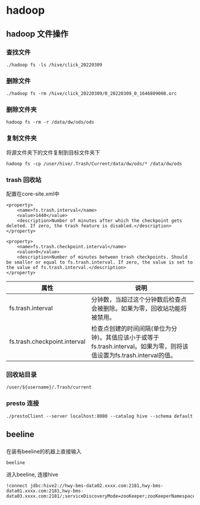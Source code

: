 # hadoop
## hadoop 文件操作
### 查找文件
```
./hadoop fs -ls /hive/click_20220309
```
### 删除文件
```
./hadoop fs -rm /hive/click_20220309/0_20220309_0_1646809008.orc
```
### 删除文件夹
```
hadoop fs -rm -r /data/dw/ods/ods
```
### 复制文件夹
将源文件夹下的文件复制到目标文件夹下
```
hadoop fs -cp /user/hive/.Trash/Current/data/dw/ods/* /data/dw/ods
```
### trash 回收站
配置在core-site.xml中
```
<property>  
    <name>fs.trash.interval</name>  
    <value>1440</value>  
    <description>Number of minutes after which the checkpoint gets deleted. If zero, the trash feature is disabled.</description>  
</property>  

<property>  
    <name>fs.trash.checkpoint.interval</name>  
    <value>0</value>  
    <description>Number of minutes between trash checkpoints. Should be smaller or equal to fs.trash.interval. If zero, the value is set to the value of fs.trash.interval.</description>  
</property>
```
| 属性 | 说明 |
| ---- | ---- |
| fs.trash.interval  | 分钟数，当超过这个分钟数后检查点会被删除。如果为零，回收站功能将被禁用。 |
| fs.trash.checkpoint.interval  | 检查点创建的时间间隔(单位为分钟)。其值应该小于或等于fs.trash.interval。如果为零，则将该值设置为fs.trash.interval的值。 |
### 回收站目录
```
/user/${username}/.Trash/current
```
### presto 连接
```
./prestoClient --server localhost:8080 --catalog hive --schema default
```
## beeline
###
在装有beeline的机器上直接输入
```
beeline
```
进入beeline, 连接hive
```
!connect jdbc:hive2://hwy-bms-data02.xxxx.com:2181,hwy-bms-data01.xxxx.com:2181,hwy-bms-data03.xxxx.com:2181/;serviceDiscoveryMode=zooKeeper;zooKeeperNamespace=hiveserver2
```